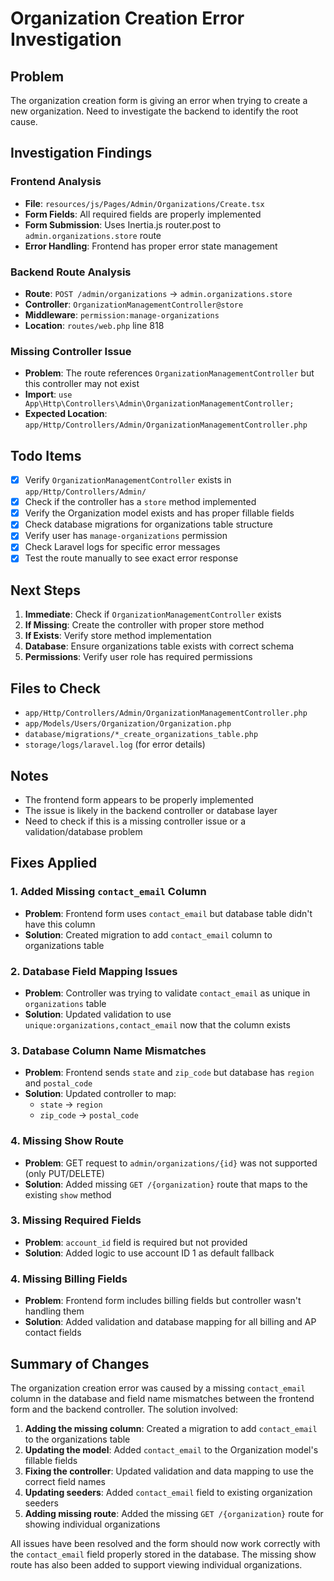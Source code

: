 # Organization Creation Error Investigation

## Problem
The organization creation form is giving an error when trying to create a new organization. Need to investigate the backend to identify the root cause.

## Investigation Findings

### Frontend Analysis
- **File**: `resources/js/Pages/Admin/Organizations/Create.tsx`
- **Form Fields**: All required fields are properly implemented
- **Form Submission**: Uses Inertia.js router.post to `admin.organizations.store` route
- **Error Handling**: Frontend has proper error state management

### Backend Route Analysis
- **Route**: `POST /admin/organizations` → `admin.organizations.store`
- **Controller**: `OrganizationManagementController@store`
- **Middleware**: `permission:manage-organizations`
- **Location**: `routes/web.php` line 818

### Missing Controller Issue
- **Problem**: The route references `OrganizationManagementController` but this controller may not exist
- **Import**: `use App\Http\Controllers\Admin\OrganizationManagementController;`
- **Expected Location**: `app/Http/Controllers/Admin/OrganizationManagementController.php`

## Todo Items

- [x] Verify `OrganizationManagementController` exists in `app/Http/Controllers/Admin/`
- [x] Check if the controller has a `store` method implemented
- [x] Verify the Organization model exists and has proper fillable fields
- [x] Check database migrations for organizations table structure
- [x] Verify user has `manage-organizations` permission
- [x] Check Laravel logs for specific error messages
- [x] Test the route manually to see exact error response

## Next Steps

1. **Immediate**: Check if `OrganizationManagementController` exists
2. **If Missing**: Create the controller with proper store method
3. **If Exists**: Verify store method implementation
4. **Database**: Ensure organizations table exists with correct schema
5. **Permissions**: Verify user role has required permissions

## Files to Check

- `app/Http/Controllers/Admin/OrganizationManagementController.php`
- `app/Models/Users/Organization/Organization.php`
- `database/migrations/*_create_organizations_table.php`
- `storage/logs/laravel.log` (for error details)

## Notes

- The frontend form appears to be properly implemented
- The issue is likely in the backend controller or database layer
- Need to check if this is a missing controller issue or a validation/database problem

## Fixes Applied

### 1. Added Missing `contact_email` Column
- **Problem**: Frontend form uses `contact_email` but database table didn't have this column
- **Solution**: Created migration to add `contact_email` column to organizations table

### 2. Database Field Mapping Issues
- **Problem**: Controller was trying to validate `contact_email` as unique in `organizations` table
- **Solution**: Updated validation to use `unique:organizations,contact_email` now that the column exists

### 3. Database Column Name Mismatches
- **Problem**: Frontend sends `state` and `zip_code` but database has `region` and `postal_code`
- **Solution**: Updated controller to map:
  - `state` → `region` 
  - `zip_code` → `postal_code`

### 4. Missing Show Route
- **Problem**: GET request to `admin/organizations/{id}` was not supported (only PUT/DELETE)
- **Solution**: Added missing `GET /{organization}` route that maps to the existing `show` method

### 3. Missing Required Fields
- **Problem**: `account_id` field is required but not provided
- **Solution**: Added logic to use account ID 1 as default fallback

### 4. Missing Billing Fields
- **Problem**: Frontend form includes billing fields but controller wasn't handling them
- **Solution**: Added validation and database mapping for all billing and AP contact fields

## Summary of Changes

The organization creation error was caused by a missing `contact_email` column in the database and field name mismatches between the frontend form and the backend controller. The solution involved:

1. **Adding the missing column**: Created a migration to add `contact_email` to the organizations table
2. **Updating the model**: Added `contact_email` to the Organization model's fillable fields
3. **Fixing the controller**: Updated validation and data mapping to use the correct field names
4. **Updating seeders**: Added `contact_email` field to existing organization seeders
5. **Adding missing route**: Added the missing `GET /{organization}` route for showing individual organizations

All issues have been resolved and the form should now work correctly with the `contact_email` field properly stored in the database. The missing show route has also been added to support viewing individual organizations.
